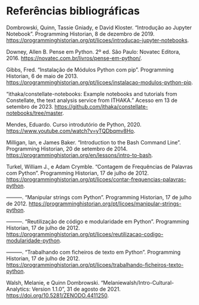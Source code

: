 # Referências bibliográficas

Dombrowski, Quinn, Tassie Gniady, e David Kloster. “Introdução ao Jupyter Notebook”. Programming Historian, 8 de dezembro de 2019. https://programminghistorian.org/pt/licoes/introducao-jupyter-notebooks.

Downey, Allen B. Pense em Python. 2º ed. São Paulo: Novatec Editora, 2016. https://novatec.com.br/livros/pense-em-python/.

Gibbs, Fred. “Instalação de Módulos Python com pip”. Programming Historian, 6 de maio de 2013. https://programminghistorian.org/pt/licoes/instalacao-modulos-python-pip.

“ithaka/constellate-notebooks: Example notebooks and tutorials from Constellate, the text analysis service from ITHAKA.” Acesso em 13 de setembro de 2023. https://github.com/ithaka/constellate-notebooks/tree/master.

Mendes, Eduardo. Curso introdutório de Python, 2020. https://www.youtube.com/watch?v=yTQDbqmv8Ho.

Milligan, Ian, e James Baker. “Introduction to the Bash Command Line”. Programming Historian, 20 de setembro de 2014. https://programminghistorian.org/en/lessons/intro-to-bash.

Turkel, William J., e Adam Crymble. “Contagem de Frequências de Palavras com Python”. Programming Historian, 17 de julho de 2012. https://programminghistorian.org/pt/licoes/contar-frequencias-palavras-python.

———. “Manipular strings com Python”. Programming Historian, 17 de julho de 2012. https://programminghistorian.org/pt/licoes/manipular-strings-python.

———. “Reutilização de código e modularidade em Python”. Programming Historian, 17 de julho de 2012. https://programminghistorian.org/pt/licoes/reutilizacao-codigo-modularidade-python.

———. “Trabalhando com ficheiros de texto em Python”. Programming Historian, 17 de julho de 2012. https://programminghistorian.org/pt/licoes/trabalhando-ficheiros-texto-python.

Walsh, Melanie, e Quinn Dombrowski. “Melaniewalsh/Intro-Cultural-Analytics: Version 1.1.0”, 31 de agosto de 2021. https://doi.org/10.5281/ZENODO.4411250.

